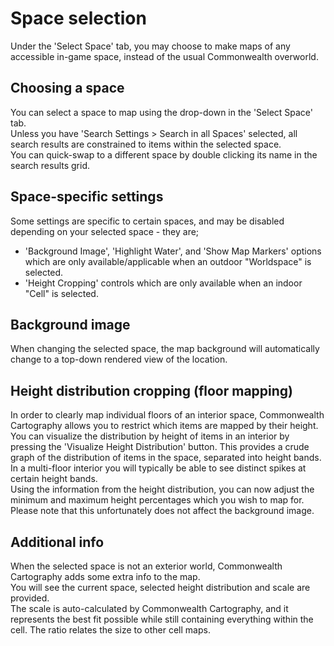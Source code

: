 # Space selection

Under the 'Select Space' tab, you may choose to make maps of any accessible in-game space, instead of the usual Commonwealth overworld.

## Choosing a space
You can select a space to map using the drop-down in the 'Select Space' tab.<br/>
Unless you have 'Search Settings > Search in all Spaces' selected, all search results are constrained to items within the selected space.<br/>
You can quick-swap to a different space by double clicking its name in the search results grid.

## Space-specific settings
Some settings are specific to certain spaces, and may be disabled depending on your selected space - they are;
* 'Background Image', 'Highlight Water', and 'Show Map Markers' options which are only available/applicable when an outdoor "Worldspace" is selected.
* 'Height Cropping' controls which are only available when an indoor "Cell" is selected.

## Background image
When changing the selected space, the map background will automatically change to a top-down rendered view of the location.

## Height distribution cropping (floor mapping)
In order to clearly map individual floors of an interior space, Commonwealth Cartography allows you to restrict which items are mapped by their height.<br/>
You can visualize the distribution by height of items in an interior by pressing the 'Visualize Height Distribution' button. This provides a crude graph of the distribution of items in the space, separated into height bands.<br/>
In a multi-floor interior you will typically be able to see distinct spikes at certain height bands.<br/>
Using the information from the height distribution, you can now adjust the minimum and maximum height percentages which you wish to map for.<br/>
Please note that this unfortunately does not affect the background image.

## Additional info
When the selected space is not an exterior world, Commonwealth Cartography adds some extra info to the map.<br/>
You will see the current space, selected height distribution and scale are provided.<br/>
The scale is auto-calculated by Commonwealth Cartography, and it represents the best fit possible while still containing everything within the cell. The ratio relates the size to other cell maps.
